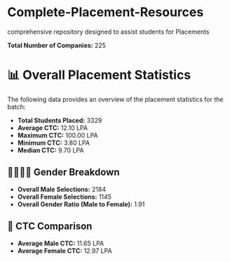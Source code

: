 # Complete-Placement-Resources
comprehensive repository designed to assist students for Placements

**Total Number of Companies:** 225

# 📊 Overall Placement Statistics  

The following data provides an overview of the placement statistics for the batch:  

- **Total Students Placed:** 3329  
- **Average CTC:** 12.10 LPA  
- **Maximum CTC:** 100.00 LPA  
- **Minimum CTC:** 3.80 LPA  
- **Median CTC:** 9.70 LPA  

## 👩‍🎓👨‍🎓 Gender Breakdown  

- **Overall Male Selections:** 2184  
- **Overall Female Selections:** 1145  
- **Overall Gender Ratio (Male to Female):** 1.91  

## 💼 CTC Comparison  

- **Average Male CTC:** 11.65 LPA  
- **Average Female CTC:** 12.97 LPA  


			


